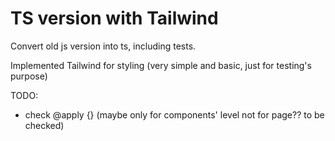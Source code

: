 # TS version with Tailwind

Convert old js version into ts, including tests.

Implemented Tailwind for styling (very simple and basic, just for testing's purpose)

TODO:

- check @apply {} (maybe only for components' level not for page?? to be checked)